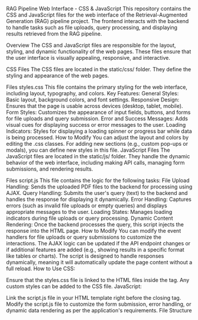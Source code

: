 RAG Pipeline Web Interface - CSS & JavaScript
This repository contains the CSS and JavaScript files for the web interface of the Retrieval-Augmented Generation (RAG) pipeline project. The frontend interacts with the backend to handle tasks such as file uploads, query processing, and displaying results retrieved from the RAG pipeline.

Overview
The CSS and JavaScript files are responsible for the layout, styling, and dynamic functionality of the web pages. These files ensure that the user interface is visually appealing, responsive, and interactive.

CSS Files
The CSS files are located in the static/css/ folder. They define the styling and appearance of the web pages.

Files
styles.css
This file contains the primary styling for the web interface, including layout, typography, and colors.
Key Features:
General Styles: Basic layout, background colors, and font settings.
Responsive Design: Ensures that the page is usable across devices (desktop, tablet, mobile).
Form Styles: Customizes the appearance of input fields, buttons, and forms for file uploads and query submission.
Error and Success Messages: Adds visual cues for displaying success or error messages to the user.
Loading Indicators: Styles for displaying a loading spinner or progress bar while data is being processed.
How to Modify
You can adjust the layout and colors by editing the .css classes.
For adding new sections (e.g., custom pop-ups or modals), you can define new styles in this file.
JavaScript Files
The JavaScript files are located in the static/js/ folder. They handle the dynamic behavior of the web interface, including making API calls, managing form submissions, and rendering results.

Files
script.js
This file contains the logic for the following tasks:
File Upload Handling: Sends the uploaded PDF files to the backend for processing using AJAX.
Query Handling: Submits the user's query (text) to the backend and handles the response for displaying it dynamically.
Error Handling: Captures errors (such as invalid file uploads or empty queries) and displays appropriate messages to the user.
Loading States: Manages loading indicators during file uploads or query processing.
Dynamic Content Rendering: Once the backend processes the query, this script injects the response into the HTML page.
How to Modify
You can modify the event handlers for file uploads or query submissions to customize the interactions.
The AJAX logic can be updated if the API endpoint changes or if additional features are added (e.g., showing results in a specific format like tables or charts).
The script is designed to handle responses dynamically, meaning it will automatically update the page content without a full reload.
How to Use
CSS:

Ensure that the styles.css file is linked to the HTML files inside the <head> tag.
Any custom styles can be added to the CSS file.
JavaScript:

Link the script.js file in your HTML template right before the closing </body> tag.
Modify the script.js file to customize the form submission, error handling, or dynamic data rendering as per the application's requirements.
File Structure
